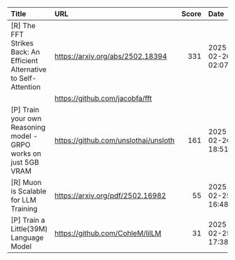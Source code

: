 | Title                                                                | URL                                  |   Score | Date                |
|:---------------------------------------------------------------------|:-------------------------------------|--------:|:--------------------|
| [R] The FFT Strikes Back: An Efficient Alternative to Self-Attention | https://arxiv.org/abs/2502.18394     |     331 | 2025-02-26 02:07:50 |
|                                                                      | https://github.com/jacobfa/fft       |         |                     |
| [P] Train your own Reasoning model - GRPO works on just 5GB VRAM     | https://github.com/unslothai/unsloth |     161 | 2025-02-26 18:51:23 |
| [R] Muon is Scalable for LLM Training                                | https://arxiv.org/pdf/2502.16982     |      55 | 2025-02-25 16:48:27 |
| [P] Train a Little(39M) Language Model                               | https://github.com/CohleM/lilLM      |      31 | 2025-02-25 17:38:45 |